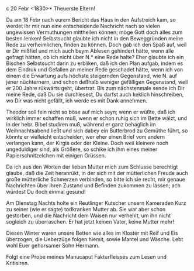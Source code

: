  c 20 Febr <1830>*
Theuerste Eltern!

Da am 18 Febr nach eurem Bericht das Haus in den Aufstreich kam, so werdet ihr mir nun eine entscheidende Nachricht nach so vielen ungewissen Vermuthungen mittheilen können; möge Gott doch alles zum besten lenken! 
Selbstsucht glaubte ich nicht in den Beweggründen meine Rede zu verheimlichen, finden zu können. Doch gab ich den Spaß auf, weil er Dir mißfiel und mich auch beym Ablesen gehindert hätte, wenn alle gefragt hätten, ob ich nicht über N.<apoleon>* eine Rede halte? Eher glaubte ich ein Bischen Selbstsucht darin zu erbliken, daß ich den Plan aufgab, indem es dem Eindruk und Gefallen an meiner Rede geschadet hätte, wenn ich von einem die Erwartung aufs höchste steigernden Gegenstand, wie N. auf jener nüchternern, und schon deßhalb weniger gefälligen Gegenstand, weil er 200 Jahre rükwärts geht, übertrat. Bis zum nächstenmale sende ich Dir meine Rede, daß Du sie durchlesest, Du darfst auch keklich hinschreiben, wo Dir was nicht gefällt, ich werde es mit Dank annehmen.

Theodor soll fein nicht so böse auf mich seyn; wenn er wüßte, daß ich wirklich immer schaffen muß, wenn er schon ruhig sich im Bette wälzt, und in der hebr. Bibel studiren muß, während er ganz behaglich im Weihnachtsabend ließt und sich dabey ein Butterbrod zu Gemüthe führt, so könnte er vielleicht entscheiden, wer eher einen Brief vom andern verlangen kann, der Kirgis oder der Kleine. Doch weil kleinere noch ungeduldiger sind, als Größere, so schike ich ihm eines meiner Papierschnitzelchen mit einigen Grüssen.

Da ich aus den Worten der lieben Mutter mich zum Schlusse berechtigt glaube, daß die Zeit heranrükt, in der sich mit der mütterlichen Freude auch große mütterliche Schmerzen verbinden, so bitte ich sie recht, mir genaue Nachrichten über ihren Zustand und Befinden zukommen zu lassen; ach würdest Du doch einmal gesund!

Am Dienstag Nachts holte ein Reutlinger Kutscher unsern Kameraden Kurz zu seiner (wie er sagte) todkranken Mutter ab. Sie war aber schon gestorben, und die Nachricht dem Waisen nur verhehlt, um ihn nicht sogleich zu überraschen. Er hat jetzt keinen Vater, keine Mutter mehr!

Diesen Winter waren unsere Betten wie alles im Kloster mit Reif und Eis überzogen, die Ueberzüge folgen hiemit, sowie Mantel und Wäsche. Lebt wohl 
 Euer gehorsamer Sohn Hermann.

Folgt eine Probe meines Manucaput Fakturfleisses zum Lesen und Kritisiren. 